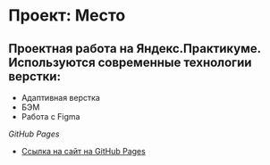 # Проект: Место

## Проектная работа на Яндекс.Практикуме. Используются современные технологии верстки:
* Адаптивная верстка
* БЭМ
* Работа с Figma

*GitHub Pages*

* [Ссылка на сайт на GitHub Pages](https://gulshatg.github.io/mesto/)